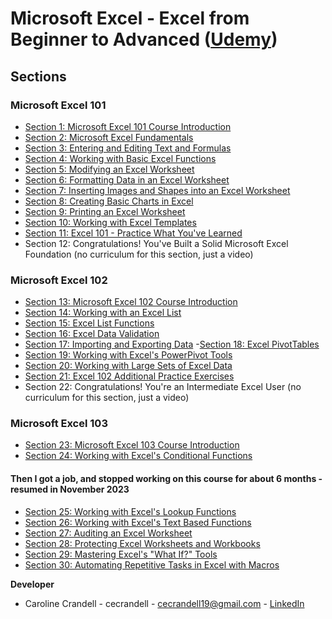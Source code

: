 # Microsoft Excel - Excel from Beginner to Advanced ([Udemy](https://www.udemy.com/course/microsoft-excel-2013-from-beginner-to-advanced-and-beyond/))

## Sections

### Microsoft Excel 101

- [Section 1: Microsoft Excel 101 Course Introduction](/Section%201%3A%20Microsoft%20Excel%20101%20Course%20Introduction/README.md)
- [Section 2: Microsoft Excel Fundamentals](/Section%202%3A%20Microsoft%20Excel%20Fundamentals/README.md)
- [Section 3: Entering and Editing Text and Formulas](/Section%203%3A%20Entering%20and%20Editing%20Text%20and%20Formulas/README.md)
- [Section 4: Working with Basic Excel Functions](/Section%204%3A%20Working%20with%20Basic%20Excel%20Functions/README.md)
- [Section 5: Modifying an Excel Worksheet](/Section%205%3A%20Modifying%20an%20Excel%20Worksheet/README.md)
- [Section 6: Formatting Data in an Excel Worksheet](/Section%206%3A%20Formatting%20Data%20in%20an%20Excel%20Worksheet/README.md)
- [Section 7: Inserting Images and Shapes into an Excel Worksheet](/Section%207%3A%20Inserting%20Images%20and%20Shapes%20into%20an%20Excel%20Worksheet/README.md)
- [Section 8: Creating Basic Charts in Excel](/Section%208%3A%20Creating%20Basic%20Charts%20in%20Excel/README.md)
- [Section 9: Printing an Excel Worksheet](/Section%209%3A%20Printing%20an%20Excel%20Worksheet/README.md)
- [Section 10: Working with Excel Templates](/Section%2010%3A%20Working%20with%20Excel%20Templates/README.md)
- [Section 11: Excel 101 - Practice What You've Learned](/Section%2011%3A%20Excel%20101%20-%20Practice%20What%20You've%20Learned/README.md)
- Section 12: Congratulations! You've Built a Solid Microsoft Excel Foundation (no curriculum for this section, just a video)

### Microsoft Excel 102

- [Section 13: Microsoft Excel 102 Course Introduction](/Section%2013%3A%20Microsoft%20Excel%20102%20Course%20Introduction/README.md)
- [Section 14: Working with an Excel List](/Section%2014%3A%20Working%20with%20an%20Excel%20List/README.md)
- [Section 15: Excel List Functions](/Section%2015%3A%20Excel%20List%20Functions/README.md)
- [Section 16: Excel Data Validation](/Section%2016%3A%20Excel%20Data%20Validation/README.md)
- [Section 17: Importing and Exporting Data](/Section%2017%3A%20Importing%20and%20Exporting%20Data/README.md) -[Section 18: Excel PivotTables](/Section%2018%3A%20Excel%20PivotTables/README.md)
- [Section 19: Working with Excel's PowerPivot Tools](/Section%2019%3A%20Working%20with%20Excel's%20PowerPivot%20Tools/README.md)
- [Section 20: Working with Large Sets of Excel Data](/Section%2020%3A%20Working%20with%20Large%20Sets%20of%20Excel%20Data/README.md)
- [Section 21: Excel 102 Additional Practice Exercises](/Section%2021%3A%20Excel%20102%20Additional%20Practice%20Exercises/README.md)
- Section 22: Congratulations! You're an Intermediate Excel User (no curriculum for this section, just a video)

### Microsoft Excel 103

- [Section 23: Microsoft Excel 103 Course Introduction](/Section%2023%3A%20Microsoft%20Excel%20103%20Course%20Introduction/README.md)
- [Section 24: Working with Excel's Conditional Functions](/Section%2024%3A%20Working%20with%20Excel's%20Conditional%20Functions/README.md)

#### Then I got a job, and stopped working on this course for about 6 months - resumed in November 2023

- [Section 25: Working with Excel's Lookup Functions](/Section%2025%3A%20Working%20with%20Excel's%20Lookup%20Functions/README.md)
- [Section 26: Working with Excel's Text Based Functions](/Section%2026:%20Working%20with%20Excel's%20Text%20Based%20Functions/README.md)
- [Section 27: Auditing an Excel Worksheet](/Section%2027:%20Auditing%20an%20Excel%20Worksheet/README.md)
- [Section 28: Protecting Excel Worksheets and Workbooks](/Section%2028:%20Protecting%20Excel%20Worksheets%20and%20Workbooks/README.md)
- [Section 29: Mastering Excel's "What If?" Tools](/Section%2029:%20Mastering%20Excel's%20"What%20If?"%20Tools/README.md)
- [Section 30: Automating Repetitive Tasks in Excel with Macros](/Section%2030:%20Automating%20Repetitive%20Tasks%20in%20Excel%20with%20Macros/README.md)

**Developer**

- Caroline Crandell - cecrandell - cecrandell19@gmail.com - [LinkedIn](https://www.linkedin.com/in/carolinecrandell/)
